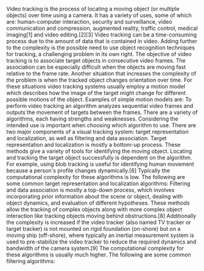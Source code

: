 Video tracking is the process of locating a moving object (or multiple objects) over time using a camera. It has a variety of uses, some of which are: human-computer interaction, security and surveillance, video communication and compression, augmented reality, traffic control, medical imaging[1] and video editing.[2][3] Video tracking can be a time-consuming process due to the amount of data that is contained in video. Adding further to the complexity is the possible need to use object recognition techniques for tracking, a challenging problem in its own right.
The objective of video tracking is to associate target objects in consecutive video frames. The association can be especially difficult when the objects are moving fast relative to the frame rate. Another situation that increases the complexity of the problem is when the tracked object changes orientation over time. For these situations video tracking systems usually employ a motion model which describes how the image of the target might change for different possible motions of the object.
Examples of simple motion models are:
To perform video tracking an algorithm analyzes sequential video frames and outputs the movement of targets between the frames. There are a variety of algorithms, each having strengths and weaknesses. Considering the intended use is important when choosing which algorithm to use. There are two major components of a visual tracking system: target representation and localization, as well as filtering and data association.
Target representation and localization is mostly a bottom-up process. These methods give a variety of tools for identifying the moving object. Locating and tracking the target object successfully is dependent on the algorithm. For example, using blob tracking is useful for identifying human movement because a person's profile changes dynamically.[6] Typically the computational complexity for these algorithms is low. The following are some common target representation and localization algorithms:
Filtering and data association is mostly a top-down process, which involves incorporating prior information about the scene or object, dealing with object dynamics, and evaluation of different hypotheses. These methods allow the tracking of complex objects along with more complex object interaction like tracking objects moving behind obstructions.[8] Additionally the complexity is increased if the video tracker (also named TV tracker or target tracker) is not mounted on rigid foundation (on-shore) but on a moving ship (off-shore), where typically an inertial measurement system is used to pre-stabilize the video tracker to reduce the required dynamics and bandwidth of the camera system.[9]
The computational complexity for these algorithms is usually much higher. The following are some common filtering algorithms:























